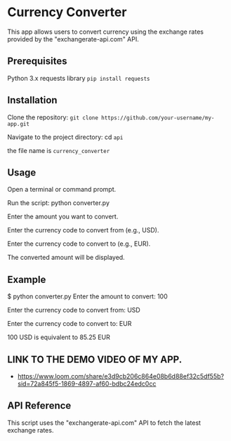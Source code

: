 # Currency Converter
This app allows users to convert currency using the exchange rates provided by the "exchangerate-api.com" API.

## Prerequisites
Python 3.x
requests library `pip install requests`
## Installation
Clone the repository: `git clone https://github.com/your-username/my-app.git`

Navigate to the project directory: cd `api`

the file name is `currency_converter`
## Usage
Open a terminal or command prompt.

Run the script: python converter.py

Enter the amount you want to convert.

Enter the currency code to convert from (e.g., USD).

Enter the currency code to convert to (e.g., EUR).

The converted amount will be displayed.

## Example
$ python converter.py
Enter the amount to convert: 100

Enter the currency code to convert from: USD

Enter the currency code to convert to: EUR

100 USD is equivalent to 85.25 EUR

## LINK TO THE DEMO VIDEO OF MY APP.
- https://www.loom.com/share/e3d9cb206c864e08b6d88ef32c5df55b?sid=72a845f5-1869-4897-af60-bdbc24edc0cc
## API Reference
This script uses the "exchangerate-api.com" API to fetch the latest exchange rates. 
